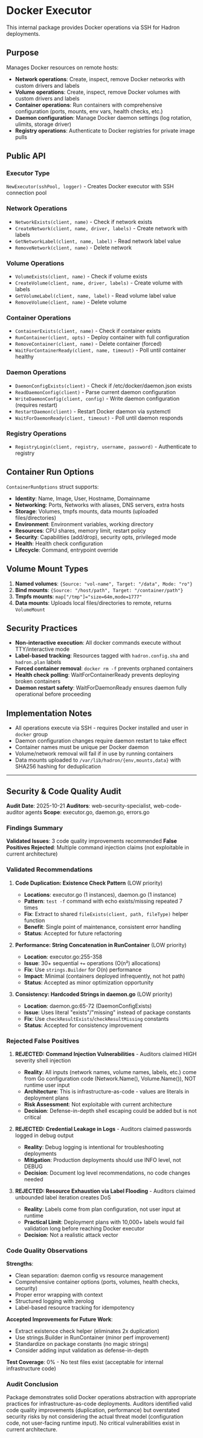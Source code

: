 # Docker Executor

This internal package provides Docker operations via SSH for Hadron deployments.

## Purpose

Manages Docker resources on remote hosts:
- **Network operations**: Create, inspect, remove Docker networks with custom drivers and labels
- **Volume operations**: Create, inspect, remove Docker volumes with custom drivers and labels
- **Container operations**: Run containers with comprehensive configuration (ports, mounts, env vars, health checks, etc.)
- **Daemon configuration**: Manage Docker daemon settings (log rotation, ulimits, storage driver)
- **Registry operations**: Authenticate to Docker registries for private image pulls

## Public API

### Executor Type
`NewExecutor(sshPool, logger)` - Creates Docker executor with SSH connection pool

### Network Operations
- `NetworkExists(client, name)` - Check if network exists
- `CreateNetwork(client, name, driver, labels)` - Create network with labels
- `GetNetworkLabel(client, name, label)` - Read network label value
- `RemoveNetwork(client, name)` - Delete network

### Volume Operations
- `VolumeExists(client, name)` - Check if volume exists
- `CreateVolume(client, name, driver, labels)` - Create volume with labels
- `GetVolumeLabel(client, name, label)` - Read volume label value
- `RemoveVolume(client, name)` - Delete volume

### Container Operations
- `ContainerExists(client, name)` - Check if container exists
- `RunContainer(client, opts)` - Deploy container with full configuration
- `RemoveContainer(client, name)` - Delete container (forced)
- `WaitForContainerReady(client, name, timeout)` - Poll until container healthy

### Daemon Operations
- `DaemonConfigExists(client)` - Check if /etc/docker/daemon.json exists
- `ReadDaemonConfig(client)` - Parse current daemon configuration
- `WriteDaemonConfig(client, config)` - Write daemon configuration (requires restart)
- `RestartDaemon(client)` - Restart Docker daemon via systemctl
- `WaitForDaemonReady(client, timeout)` - Poll until daemon responds

### Registry Operations
- `RegistryLogin(client, registry, username, password)` - Authenticate to registry

## Container Run Options

`ContainerRunOptions` struct supports:
- **Identity**: Name, Image, User, Hostname, Domainname
- **Networking**: Ports, Networks with aliases, DNS servers, extra hosts
- **Storage**: Volumes, tmpfs mounts, data mounts (uploaded files/directories)
- **Environment**: Environment variables, working directory
- **Resources**: CPU shares, memory limit, restart policy
- **Security**: Capabilities (add/drop), security opts, privileged mode
- **Health**: Health check configuration
- **Lifecycle**: Command, entrypoint override

## Volume Mount Types

1. **Named volumes**: `{Source: "vol-name", Target: "/data", Mode: "ro"}`
2. **Bind mounts**: `{Source: "/host/path", Target: "/container/path"}`
3. **Tmpfs mounts**: `map["/tmp"]="size=64m,mode=1777"`
4. **Data mounts**: Uploads local files/directories to remote, returns `VolumeMount`

## Security Practices

- **Non-interactive execution**: All docker commands execute without TTY/interactive mode
- **Label-based tracking**: Resources tagged with `hadron.config.sha` and `hadron.plan` labels
- **Forced container removal**: `docker rm -f` prevents orphaned containers
- **Health check polling**: WaitForContainerReady prevents deploying broken containers
- **Daemon restart safety**: WaitForDaemonReady ensures daemon fully operational before proceeding

## Implementation Notes

- All operations execute via SSH - requires Docker installed and user in `docker` group
- Daemon configuration changes require daemon restart to take effect
- Container names must be unique per Docker daemon
- Volume/network removal will fail if in use by running containers
- Data mounts uploaded to `/var/lib/hadron/{env,mounts,data}` with SHA256 hashing for deduplication

---

## Security & Code Quality Audit

**Audit Date**: 2025-10-21
**Auditors**: web-security-specialist, web-code-auditor agents
**Scope**: executor.go, daemon.go, errors.go

### Findings Summary

**Validated Issues**: 3 code quality improvements recommended
**False Positives Rejected**: Multiple command injection claims (not exploitable in current architecture)

### Validated Recommendations

1. **Code Duplication: Existence Check Pattern** (LOW priority)
   - **Locations**: executor.go (1 instances), daemon.go (1 instance)
   - **Pattern**: `test -f` command with echo exists/missing repeated 7 times
   - **Fix**: Extract to shared `fileExists(client, path, fileType)` helper function
   - **Benefit**: Single point of maintenance, consistent error handling
   - **Status**: Accepted for future refactoring

2. **Performance: String Concatenation in RunContainer** (LOW priority)
   - **Location**: executor.go:255-358
   - **Issue**: 30+ sequential `+=` operations (O(n²) allocations)
   - **Fix**: Use `strings.Builder` for O(n) performance
   - **Impact**: Minimal (containers deployed infrequently, not hot path)
   - **Status**: Accepted as minor optimization opportunity

3. **Consistency: Hardcoded Strings in daemon.go** (LOW priority)
   - **Location**: daemon.go:65-72 (DaemonConfigExists)
   - **Issue**: Uses literal "exists"/"missing" instead of package constants
   - **Fix**: Use `checkResultExists`/`checkResultMissing` constants
   - **Status**: Accepted for consistency improvement

### Rejected False Positives

1. **REJECTED: Command Injection Vulnerabilities** - Auditors claimed HIGH severity shell injection
   - **Reality**: All inputs (network names, volume names, labels, etc.) come from Go configuration code (Network.Name(), Volume.Name()), NOT runtime user input
   - **Architecture**: This is infrastructure-as-code - values are literals in deployment plans
   - **Risk Assessment**: Not exploitable with current architecture
   - **Decision**: Defense-in-depth shell escaping could be added but is not critical

2. **REJECTED: Credential Leakage in Logs** - Auditors claimed passwords logged in debug output
   - **Reality**: Debug logging is intentional for troubleshooting deployments
   - **Mitigation**: Production deployments should use INFO level, not DEBUG
   - **Decision**: Document log level recommendations, no code changes needed

3. **REJECTED: Resource Exhaustion via Label Flooding** - Auditors claimed unbounded label iteration creates DoS
   - **Reality**: Labels come from plan configuration, not user input at runtime
   - **Practical Limit**: Deployment plans with 10,000+ labels would fail validation long before reaching Docker executor
   - **Decision**: Not a realistic attack vector

### Code Quality Observations

**Strengths**:
- Clean separation: daemon config vs resource management
- Comprehensive container options (ports, volumes, health checks, security)
- Proper error wrapping with context
- Structured logging with zerolog
- Label-based resource tracking for idempotency

**Accepted Improvements for Future Work**:
- Extract existence check helper (eliminates 2x duplication)
- Use strings.Builder in RunContainer (minor perf improvement)
- Standardize on package constants (no magic strings)
- Consider adding input validation as defense-in-depth

**Test Coverage**: 0% - No test files exist (acceptable for internal infrastructure code)

### Audit Conclusion

Package demonstrates solid Docker operations abstraction with appropriate practices for infrastructure-as-code deployments. Auditors identified valid code quality improvements (duplication, performance) but overstated security risks by not considering the actual threat model (configuration code, not user-facing runtime input). No critical vulnerabilities exist in current architecture.
